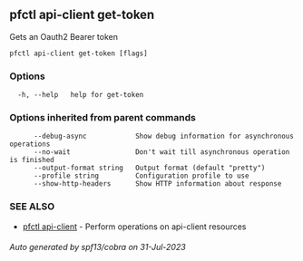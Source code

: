 ## pfctl api-client get-token

Gets an Oauth2 Bearer token

```
pfctl api-client get-token [flags]
```

### Options

```
  -h, --help   help for get-token
```

### Options inherited from parent commands

```
      --debug-async            Show debug information for asynchronous operations
      --no-wait                Don't wait till asynchronous operation is finished
      --output-format string   Output format (default "pretty")
      --profile string         Configuration profile to use
      --show-http-headers      Show HTTP information about response
```

### SEE ALSO

* [pfctl api-client](pfctl_api-client.md)	 - Perform operations on api-client resources

###### Auto generated by spf13/cobra on 31-Jul-2023
